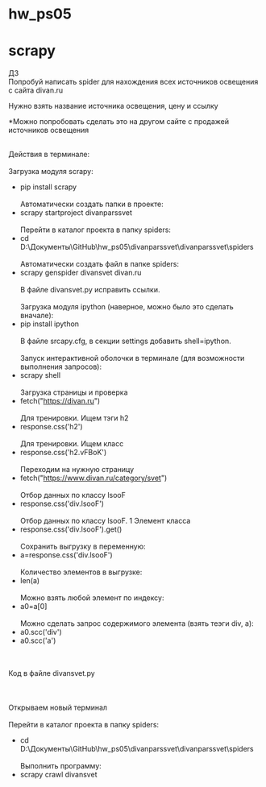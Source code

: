 # hw_ps05
# scrapy
ДЗ </br>
Попробуй написать spider для нахождения всех источников освещения с сайта divan.ru

Нужно взять название источника освещения, цену и ссылку

*Можно попробовать сделать это на другом сайте с продажей источников освещения


</br>Действия в терминале:
</br></br>Загрузка модуля scrapy:
* pip install scrapy
</br></br>Автоматически создать папки в проекте:
* scrapy startproject divanparssvet
</br></br>Перейти в каталог проекта в папку spiders:
* cd D:\Документы\GitHub\hw_ps05\divanparssvet\divanparssvet\spiders
</br></br>Автоматически создать файл в папке spiders:
* scrapy genspider divansvet divan.ru
</br></br>В файле divansvet.py исправить ссылки.
</br></br>Загрузка модуля ipython (наверное, можно было это сделать вначале):
* pip install ipython
</br></br>В файле srcapy.cfg, в секции settings добавить shell=ipython.
</br></br>Запуск интерактивной оболочки в терминале (для возможности выполнения запросов):
* scrapy shell
</br></br>Загрузка страницы и проверка
* fetch("https://divan.ru")
</br></br>Для тренировки. Ищем тэги h2
* response.css('h2')
</br></br>Для тренировки. Ищем класс
* response.css('h2.vFBoK')
</br></br>Переходим на нужную страницу
* fetch("https://www.divan.ru/category/svet")
</br></br>Отбор данных по классу lsooF
* response.css('div.lsooF')
</br></br>Отбор данных по классу lsooF. 1 Элемент класса
* response.css('div.lsooF').get()
</br></br>Сохранить выгрузку в переменную:
* a=response.css('div.lsooF')
</br></br>Количество элементов в выгрузке:
* len(a)
</br></br>Можно взять любой элемент по индексу:
* a0=a[0]
</br></br>Можно сделать запрос содержимого элемента (взять теэги div, a):
* a0.scc('div')
* a0.scc('a')

</br></br>Код в файле divansvet.py
</br></br>
</br></br>Открываем новый терминал
</br></br>Перейти в каталог проекта в папку spiders:
* cd D:\Документы\GitHub\hw_ps05\divanparssvet\divanparssvet\spiders
</br></br>Выполнить программу:
* scrapy crawl divansvet


